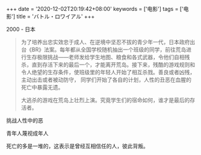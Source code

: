 +++
date = '2020-12-02T20:19:42+08:00'
keywords = ['电影']
tags = ['电影']
title = 'バトル・ロワイアル'
+++

2000 - 日本

> 为了培养出忠实效忠于成人、在逆境中坚忍不拔的青少年一代，日本政府出台《BR》法案。每年都从全国学校随机抽出一个班级的同学，前往荒岛进行生存极限挑战——老师发给学生地图、粮食和各式武器，令他们自相残杀，直到存活下来的最后一个，才能离开荒岛。接下来，残酷的游戏规则和令人绝望的生存条件，使班级里的年轻人开始了相互杀戮。善良或者凶残，主动出击或者被动防守， 同学们开始了各自的计划，人性的丑恶在血腥的死亡中暴露无遗。
>
> 大逃杀的游戏在荒岛上壮烈上演。究竟学生们的宿命如何，谁才是最后的存活者。

挑战人性中的恶

青年人蔑视成年人

死亡的多是一堆的，这表示是曾经互相信任的人，彼此背叛。

